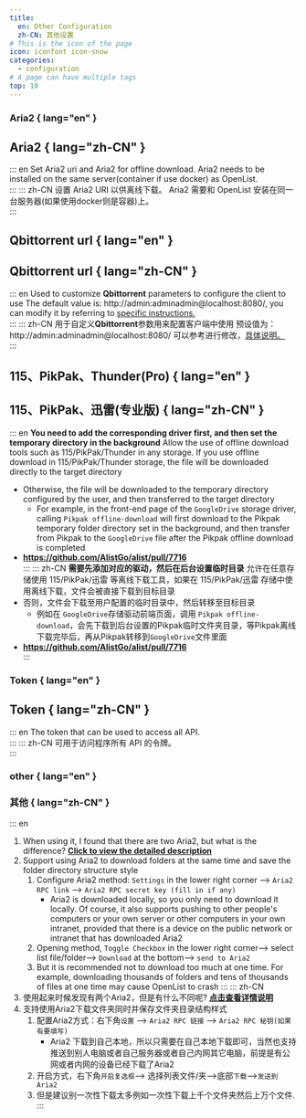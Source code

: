 ```yaml
---
title:
  en: Other Configuration
  zh-CN: 其他设置
# This is the icon of the page
icon: iconfont icon-snow
categories:
  - configuration
# A page can have multiple tags
top: 10
---
```


### **Aria2** { lang="en" }

## **Aria2** { lang="zh-CN" }

::: en
Set Aria2 uri and Aria2 for offline download. Aria2 needs to be installed on the same server(container if use docker) as OpenList.
<br/>
:::
::: zh-CN
设置 Aria2 URI 以供离线下载。 Aria2 需要和 OpenList 安装在同一台服务器(如果使用docker则是容器)上。
<br/>
:::

## **Qbittorrent url** { lang="en" }

## **Qbittorrent url** { lang="zh-CN" }

::: en
Used to customize **Qbittorrent** parameters to configure the client to use
The default value is: http://admin:adminadmin@localhost:8080/, you can modify it by referring to [specific instructions. ](../guide/advanced/offline-download.md#_2-qbittorrent)
<br/>
:::
::: zh-CN
用于自定义**Qbittorrent**参数用来配置客户端中使用
预设值为：http://admin:adminadmin@localhost:8080/
可以参考进行修改，[具体说明。](../guide/advanced/offline-download.md#_2-qbittorrent)
<br/>
:::

## **115、PikPak、Thunder(Pro)** { lang="en" }

## **115、PikPak、迅雷(专业版)** { lang="zh-CN" }

::: en
**You need to add the corresponding driver first, and then set the temporary directory in the background**
Allow the use of offline download tools such as 115/PikPak/Thunder in any storage. If you use offline download in 115/PikPak/Thunder storage, the file will be downloaded directly to the target directory

- Otherwise, the file will be downloaded to the temporary directory configured by the user, and then transferred to the target directory
  - For example, in the front-end page of the `GoogleDrive` storage driver, calling `Pikpak offline-download` will first download to the Pikpak temporary folder directory set in the background, and then transfer from Pikpak to the `GoogleDrive` file after the Pikpak offline download is completed
- **https://github.com/AlistGo/alist/pull/7716**
  <br/>
  :::
  ::: zh-CN
  **需要先添加对应的驱动，然后在后台设置临时目录**
  允许在任意存储使用 115/PikPak/迅雷 等离线下载工具，如果在 115/PikPak/迅雷 存储中使用离线下载，文件会被直接下载到目标目录
- 否则，文件会下载至用户配置的临时目录中，然后转移至目标目录
  - 例如在 `GoogleDrive`存储驱动前端页面，调用 `Pikpak offline-download`，会先下载到后台设置的Pikpak临时文件夹目录，等Pikpak离线下载完毕后，再从Pikpak转移到`GoogleDrive`文件里面
- **https://github.com/AlistGo/alist/pull/7716**
  <br/>
  :::

### **Token** { lang="en" }

## **Token** { lang="zh-CN" }

::: en
The token that can be used to access all API.
<br/>
:::
::: zh-CN
可用于访问程序所有 API 的令牌。
<br/>
:::

### **other** { lang="en" }

### **其他** { lang="zh-CN" }

::: en

1. When using it, I found that there are two Aria2, but what is the difference? [**Click to view the detailed description**](../faq/why.md#what-is-the-difference-between-the-two-aria2)
2. Support using Aria2 to download folders at the same time and save the folder directory structure style
   1. Configure Aria2 method: `Settings` in the lower right corner --> `Aria2 RPC link` --> `Aria2 RPC secret key (fill in if any)`
      - Aria2 is downloaded locally, so you only need to download it locally. Of course, it also supports pushing to other people's computers or your own server or other computers in your own intranet, provided that there is a device on the public network or intranet that has downloaded Aria2
   2. Opening method, `Toggle Checkbox` in the lower right corner--> select list file/folder--> `Download` at the bottom--> `send to Aria2`
   3. But it is recommended not to download too much at one time. For example, downloading thousands of folders and tens of thousands of files at one time may cause OpenList to crash
      :::
      ::: zh-CN
3. 使用起来时候发现有两个Aria2，但是有什么不同呢? [**点击查看详情说明**](../faq/why.md#两个aria2有什么不同)
4. 支持使用Aria2下载文件夹同时并保存文件夹目录结构样式
   1. 配置Aria2方式：右下角`设置` --> `Aria2 RPC 链接` --> `Aria2 RPC 秘钥(如果有要填写)`
      - Aria2 下载到自己本地，所以只需要在自己本地下载即可，当然也支持推送到别人电脑或者自己服务器或者自己内网其它电脑，前提是有公网或者内网的设备已经下载了Aria2
   2. 开启方式，右下角`开启复选框`--> 选择列表文件/夹-->底部`下载`-->`发送到Aria2`
   3. 但是建议别一次性下载太多例如一次性下载上千个文件夹然后上万个文件.
      :::
